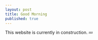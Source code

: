 ```yaml
---
layout: post
title: Good Morning
published: true
---
```




This website is currently in construction. :zzz:
